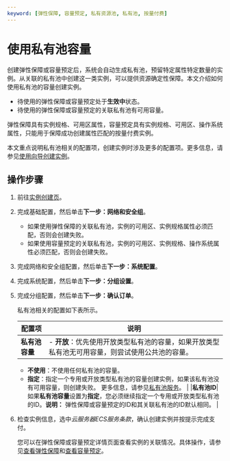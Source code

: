 ```yaml
---
keyword: [弹性保障, 容量预定, 私有资源池, 私有池, 按量付费]
---
```


# 使用私有池容量

创建弹性保障或容量预定后，系统会自动生成私有池，预留特定属性特定数量的实例。从关联的私有池中创建这一类实例，可以提供资源确定性保障。本文介绍如何使用私有池的容量创建实例。

-   待使用的弹性保障或容量预定处于**生效中**状态。
-   待使用的弹性保障或容量预定的关联私有池有可用容量。

弹性保障具有实例规格、可用区属性，容量预定具有实例规格、可用区、操作系统属性，只能用于保障成功创建属性匹配的按量付费实例。

本文重点说明私有池相关的配置项，创建实例时涉及更多的配置项。更多信息，请参见[使用向导创建实例](/cn.zh-CN/实例/创建实例/使用向导创建实例.md)。

## 操作步骤

1.  前往[实例创建页](https://ecs-buy.aliyun.com/wizard/#/)。

2.  完成基础配置，然后单击**下一步：网络和安全组**。

    -   如果使用弹性保障的关联私有池，实例的可用区、实例规格属性必须匹配，否则会创建失败。
    -   如果使用容量预定的关联私有池，实例的可用区、实例规格、操作系统属性必须匹配，否则会创建失败。
3.  完成网络和安全组配置，然后单击**下一步：系统配置**。

4.  完成系统配置，然后单击**下一步：分组设置**。

5.  完成分组配置，然后单击**下一步：确认订单**。

    私有池相关的配置如下表所示。

    |配置项|说明|
    |---|--|
    |**私有池容量**|    -   **开放**：优先使用开放类型私有池的容量，如果开放类型私有池无可用容量，则尝试使用公共池的容量。
    -   **不使用**：不使用任何私有池的容量。
    -   **指定**：指定一个专用或开放类型私有池的容量创建实例，如果该私有池没有可用容量，则创建失败。
更多信息，请参见[私有池服务](/cn.zh-CN/标签与资源/资源保障/资源保障概述.md)。 |
    |**私有池ID**|如果**私有池容量**设置为**指定**，您必须继续指定一个专用或开放类型私有池的ID。**说明：** 弹性保障或容量预定的ID和其关联私有池的ID默认相同。 |

6.  检查实例信息，选中*云服务器ECS服务条款*，确认创建实例并按提示完成支付。

    您可以在弹性保障或容量预定详情页面查看实例的关联情况。具体操作，请参见[查看弹性保障](/cn.zh-CN/标签与资源/资源保障/弹性保障/查看弹性保障.md)和[查看容量预定](/cn.zh-CN/标签与资源/资源保障/容量预定/查看容量预定.md)。


